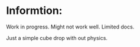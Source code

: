 # Informtion:
  Work in progress. Might not work well. Limited docs.
  
  Just a simple cube drop with out physics.